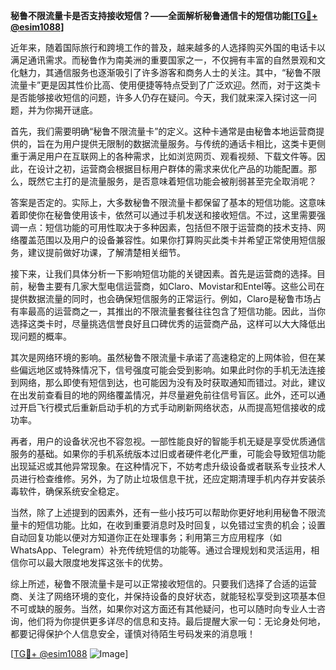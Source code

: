 **秘鲁不限流量卡是否支持接收短信？——全面解析秘鲁通信卡的短信功能[[TG💪+ @esim1088](https://t.me/s/esim1088)]**

近年来，随着国际旅行和跨境工作的普及，越来越多的人选择购买外国的电话卡以满足通讯需求。而秘鲁作为南美洲的重要国家之一，不仅拥有丰富的自然景观和文化魅力，其通信服务也逐渐吸引了许多游客和商务人士的关注。其中，“秘鲁不限流量卡”更是因其性价比高、使用便捷等特点受到了广泛欢迎。然而，对于这类卡是否能够接收短信的问题，许多人仍存在疑问。今天，我们就来深入探讨这一问题，并为你揭开谜底。

首先，我们需要明确“秘鲁不限流量卡”的定义。这种卡通常是由秘鲁本地运营商提供的，旨在为用户提供无限制的数据流量服务。与传统的通话卡相比，这类卡更侧重于满足用户在互联网上的各种需求，比如浏览网页、观看视频、下载文件等。因此，在设计之初，运营商会根据目标用户群体的需求来优化产品的功能配置。那么，既然它主打的是流量服务，是否意味着短信功能会被削弱甚至完全取消呢？

答案是否定的。实际上，大多数秘鲁不限流量卡都保留了基本的短信功能。这意味着即使你在秘鲁使用该卡，依然可以通过手机发送和接收短信。不过，这里需要强调一点：短信功能的可用性取决于多种因素，包括但不限于运营商的技术支持、网络覆盖范围以及用户的设备兼容性。如果你打算购买此类卡并希望正常使用短信服务，建议提前做好功课，了解清楚相关细节。

接下来，让我们具体分析一下影响短信功能的关键因素。首先是运营商的选择。目前，秘鲁主要有几家大型电信运营商，如Claro、Movistar和Entel等。这些公司在提供数据流量的同时，也会确保短信服务的正常运行。例如，Claro是秘鲁市场占有率最高的运营商之一，其推出的不限流量套餐往往包含了短信功能。因此，当你选择这类卡时，尽量挑选信誉良好且口碑优秀的运营商产品，这样可以大大降低出现问题的概率。

其次是网络环境的影响。虽然秘鲁不限流量卡承诺了高速稳定的上网体验，但在某些偏远地区或特殊情况下，信号强度可能会受到影响。如果此时你的手机无法连接到网络，那么即使有短信到达，也可能因为没有及时获取通知而错过。对此，建议在出发前查看目的地的网络覆盖情况，并尽量避免前往信号盲区。此外，还可以通过开启飞行模式后重新启动手机的方式手动刷新网络状态，从而提高短信接收的成功率。

再者，用户的设备状况也不容忽视。一部性能良好的智能手机无疑是享受优质通信服务的基础。如果你的手机系统版本过旧或者硬件老化严重，可能会导致短信功能出现延迟或其他异常现象。在这种情况下，不妨考虑升级设备或者联系专业技术人员进行检查维修。另外，为了防止垃圾信息干扰，还应定期清理手机内存并安装杀毒软件，确保系统安全稳定。

当然，除了上述提到的因素外，还有一些小技巧可以帮助你更好地利用秘鲁不限流量卡的短信功能。比如，在收到重要消息时及时回复，以免错过宝贵的机会；设置自动回复功能以便对方知道你正在处理事务；利用第三方应用程序（如WhatsApp、Telegram）补充传统短信的功能等。通过合理规划和灵活运用，相信你可以最大限度地发挥这张卡的优势。

综上所述，秘鲁不限流量卡是可以正常接收短信的。只要我们选择了合适的运营商、关注了网络环境的变化，并保持设备的良好状态，就能轻松享受到这项基本但不可或缺的服务。当然，如果你对这方面还有其他疑问，也可以随时向专业人士咨询，他们将为你提供更多详尽的信息和支持。最后提醒大家一句：无论身处何地，都要记得保护个人信息安全，谨慎对待陌生号码发来的消息哦！

[[TG💪+ @esim1088](https://t.me/s/esim1088) ![Image](https://i.postimg.cc/4NQfJmqS/Snipaste-2025-05-13-00-14-12.png)]